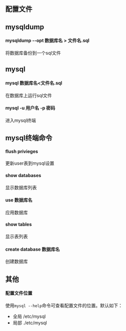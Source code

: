 ## 配置文件
## mysqldump
#### mysqldump --opt 数据库名 > 文件名.sql
将数据库备份到一个sql文件
## mysql
#### mysql 数据库名<文件名.sql
在数据库上运行sql文件
#### mysql -u 用户名 -p 密码
进入mysql终端
## mysql终端命令
#### flush privieges
更新user表到mysql设置
#### show databases
显示数据库列表
#### use 数据库名
应用数据库
#### show tables
显示表列表
#### create database 数据库名
创建数据库
## 其他
#### 配置文件位置
使用````mysql --help````命令可查看配置文件的位置。默认如下：
* 全局 /etc/mysql
* 局部 ./etc/mysql











